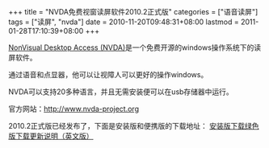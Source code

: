+++
title = "NVDA免费视窗读屏软件2010.2正式版"
categories = ["语音读屏"]
tags = ["读屏", "nvda"]
date = 2010-11-20T09:48:31+08:00
lastmod = 2011-01-28T17:10:39+08:00
+++



<a href="http://www.nvda-project.org" target="_blank">NonVisual Desktop Access (NVDA)</a>是一个免费开源的windows操作系统下的读屏软件。

通过语音和点显器，他可以让视障人可以更好的操作windows。

NVDA可以支持20多种语言，并且无需安装便可以在usb存储器中运行。

官方网站：<a href="http://www.nvda-project.org">http://www.nvda-project.org</a>



2010.2正式版已经发布了，下面是安装版和便携版的下载地址：
<a href="http://dl.mangren.org/scr/nvda_2010.2_installer.exe">安装版下载</a><a href="http://dl.mangren.org/scr/nvda_2010.2_portable.exe">绿色版下载</a><a href="http://www.nvda-project.org/releaseChanges/nvda_2010.2_changes.html">更新说明（英文版）</a>
